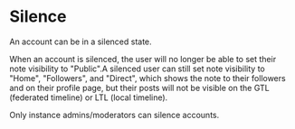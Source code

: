 # Silence

An account can be in a silenced state.

When an account is silenced, the user will no longer be able to set their note visibility to "Public".A silenced user can still set note visibility to "Home", "Followers", and "Direct", which shows the note to their followers and on their profile page, but their posts will not be visible on the GTL (federated timeline) or LTL (local timeline).

Only instance admins/moderators can silence accounts.
